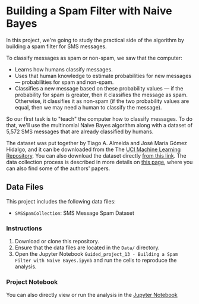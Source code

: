 # Building a Spam Filter with Naive Bayes

In this project, we're going to study the practical side of the algorithm by building a spam filter for SMS messages.

To classify messages as spam or non-spam, we saw that the computer:

- Learns how humans classify messages.
- Uses that human knowledge to estimate probabilities for new messages — probabilities for spam and non-spam.
- Classifies a new message based on these probability values — if the probability for spam is greater, then it classifies the message as spam. Otherwise, it classifies it as non-spam (if the two probability values are equal, then we may need a human to classify the message).

So our first task is to "teach" the computer how to classify messages. To do that, we'll use the multinomial Naive Bayes algorithm along with a dataset of 5,572 SMS messages that are already classified by humans.

The dataset was put together by Tiago A. Almeida and José María Gómez Hidalgo, and it can be downloaded from the The [UCI Machine Learning Repository](https://archive.ics.uci.edu/ml/datasets/sms+spam+collection). You can also download the dataset directly [from this link](https://dq-content.s3.amazonaws.com/433/SMSSpamCollection). The data collection process is described in more details on [this page](http://www.dt.fee.unicamp.br/~tiago/smsspamcollection/#composition), where you can also find some of the authors' papers.

## Data Files

This project includes the following data files:

- `SMSSpamCollection`: SMS Message Spam Dataset

### Instructions

1. Download or clone this repository.
2. Ensure that the data files are located in the `Data/` directory.
3. Open the Jupyter Notebook `Guided_project_13 - Building a Spam Filter with Naive Bayes.ipynb` and run the cells to reproduce the analysis.

### Project Notebook

You can also directly view or run the analysis in the [Jupyter Notebook](https://github.com/timmueller0/data_projects_misc/blob/main/projects/guided_project13_building_a_spam_filter_with_naive_bayes/Guided_project_13%20-%20Building%20a%20Spam%20Filter%20with%20Naive%20Bayes.ipynb)



